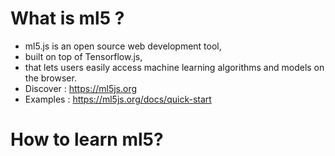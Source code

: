 # What is ml5 ? 
* ml5.js is an open source web development tool, 
* built on top of Tensorflow.js, 
* that lets users easily access machine learning algorithms and models on the browser. 
* Discover : https://ml5js.org 
* Examples : https://ml5js.org/docs/quick-start

# How to learn ml5? 

